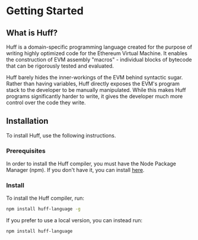 # Getting Started

## What is Huff?

Huff is a domain-specific programming language created for the purpose of writing highly optimized code for the Ethereum Virtual Machine. It enables the construction of EVM assembly "macros" - individual blocks of bytecode that can be rigorously tested and evaluated.

Huff barely hides the inner-workings of the EVM behind syntactic sugar. Rather than having variables, Huff directly exposes the EVM's program stack to the developer to be manually manipulated. While this makes Huff programs significantly harder to write, it gives the developer much more control over the code they write.

## Installation

To install Huff, use the following instructions.

### Prerequisites

In order to install the Huff compiler, you must have the Node Package Manager (npm). If you don't have it, you can install [here](https://nodejs.org/en/download/).

### Install

To install the Huff compiler, run:

```sh
npm install huff-language -g
```

If you prefer to use a local version, you can instead run:

```sh
npm install huff-language
```
